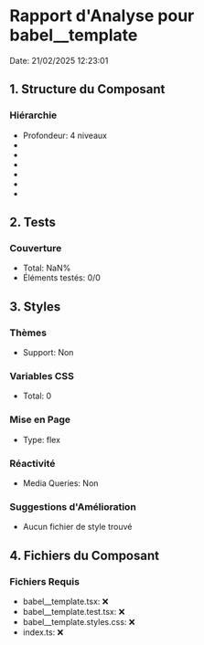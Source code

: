 # Rapport d'Analyse pour babel\_\_template

Date: 21/02/2025 12:23:01

## 1. Structure du Composant

### Hiérarchie

- Profondeur: 4 niveaux
- <string>
- <Statement>
- <Statement>
- <Statement>
- <Expression>
- <Program>

## 2. Tests

### Couverture

- Total: NaN%
- Éléments testés: 0/0

## 3. Styles

### Thèmes

- Support: Non

### Variables CSS

- Total: 0

### Mise en Page

- Type: flex

### Réactivité

- Media Queries: Non

### Suggestions d'Amélioration

- Aucun fichier de style trouvé

## 4. Fichiers du Composant

### Fichiers Requis

- babel\_\_template.tsx: ❌
- babel\_\_template.test.tsx: ❌
- babel\_\_template.styles.css: ❌
- index.ts: ❌
